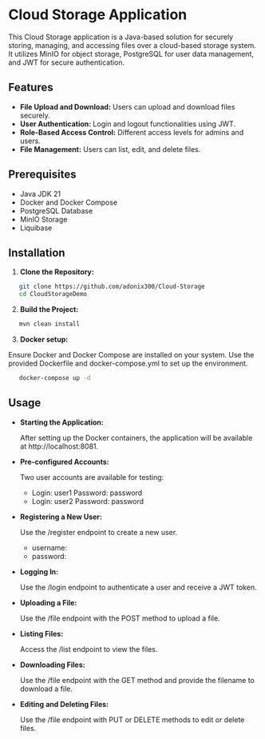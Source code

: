 # Cloud Storage Application
This Cloud Storage application is a Java-based solution for securely storing, managing, and accessing files over a cloud-based storage system. It utilizes MinIO for object storage, PostgreSQL for user data management, and JWT for secure authentication.

## Features
- **File Upload and Download:** Users can upload and download files securely.
- **User Authentication:** Login and logout functionalities using JWT.
- **Role-Based Access Control:** Different access levels for admins and users.
- **File Management:** Users can list, edit, and delete files.
## Prerequisites
- Java JDK 21
- Docker and Docker Compose
- PostgreSQL Database
- MinIO Storage
- Liquibase
## Installation
1. **Clone the Repository:**
```bash
   git clone https://github.com/adonix300/Cloud-Storage
   cd CloudStorageDemo
```
2. **Build the Project:**
```bash
   mvn clean install
```
3. **Docker setup:**

Ensure Docker and Docker Compose are installed on your system. Use the provided Dockerfile and docker-compose.yml to set up the environment.
```bash
   docker-compose up -d
```

## Usage
- **Starting the Application:**

    After setting up the Docker containers, the application will be available at http://localhost:8081.


- **Pre-configured Accounts:**

    Two user accounts are available for testing:
    
  - Login: user1 Password: password
  - Login: user2 Password: password


- **Registering a New User:**

    Use the /register endpoint to create a new user.

    - username:
    - password:


- **Logging In:**

    Use the /login endpoint to authenticate a user and receive a JWT token.


- **Uploading a File:**

    Use the /file endpoint with the POST method to upload a file.


- **Listing Files:**

    Access the /list endpoint to view the files.


- **Downloading Files:**

    Use the /file endpoint with the GET method and provide the filename to download a file.


- **Editing and Deleting Files:**

    Use the /file endpoint with PUT or DELETE methods to edit or delete files.
